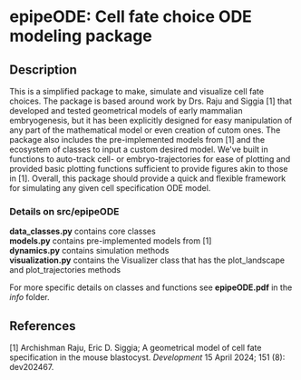 # epipeODE: Cell fate choice ODE modeling package

## Description
This is a simplified package to make, simulate and visualize cell fate choices. The package is based around work by Drs. Raju and Siggia [1] that developed and tested geometrical models of early mammalian embryogenesis, but it has been explicitly designed for easy manipulation of any part of the mathematical model or even creation of cutom ones. The package also includes the pre-implemented models from [1] and the ecosystem of classes to input a custom desired model. We've built in functions to auto-track cell- or embryo-trajectories for ease of plotting and provided basic plotting functions sufficient to provide figures akin to those in [1]. Overall, this package should provide a quick and flexible framework for simulating any given cell specification ODE model.

### Details on src/epipeODE
**data_classes.py** contains core classes <br/>
**models.py** contains pre-implemented models from [1] <br/>
**dynamics.py** contains simulation methods <br/>
**visualization.py** contains the Visualizer class that has the plot_landscape and plot_trajectories methods <br/>

For more specific details on classes and functions see **epipeODE.pdf** in the *info* folder.

## References
[1] Archishman Raju, Eric D. Siggia; A geometrical model of cell fate specification in the mouse blastocyst. *Development* 15 April 2024; 151 (8): dev202467.
